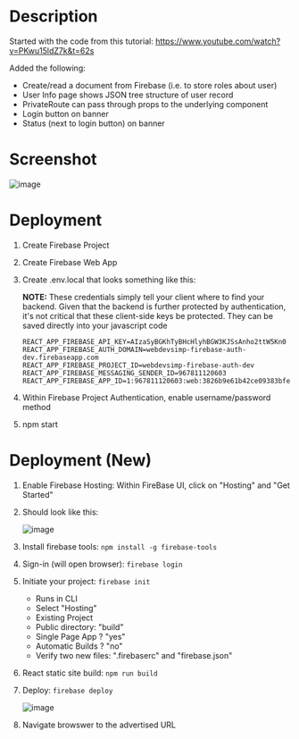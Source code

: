 # Description

Started with the code from this tutorial: https://www.youtube.com/watch?v=PKwu15ldZ7k&t=62s

Added the following:

-   Create/read a document from Firebase (i.e. to store roles about user)
-   User Info page shows JSON tree structure of user record
-   PrivateRoute can pass through props to the underlying component
-   Login button on banner
-   Status (next to login button) on banner

# Screenshot

![image](https://user-images.githubusercontent.com/9342308/114705267-8c517000-9cf5-11eb-87ee-944490cb5d0a.png)

# Deployment

1. Create Firebase Project
1. Create Firebase Web App
1. Create .env.local that looks something like this:

    **NOTE:** These credentials simply tell your client where to find your backend. Given that the backend is further protected by authentication, it's not critical that these client-side keys be protected. They can be saved directly into your javascript code

    ```
    REACT_APP_FIREBASE_API_KEY=AIzaSyBGKhTyBHcHlyhBGW3KJSsAnho2ttW5Kn0
    REACT_APP_FIREBASE_AUTH_DOMAIN=webdevsimp-firebase-auth-dev.firebaseapp.com
    REACT_APP_FIREBASE_PROJECT_ID=webdevsimp-firebase-auth-dev
    REACT_APP_FIREBASE_MESSAGING_SENDER_ID=967811120603
    REACT_APP_FIREBASE_APP_ID=1:967811120603:web:3826b9e61b42ce09383bfe
    ```

1. Within Firebase Project Authentication, enable username/password method
1. npm start

# Deployment (New)

1. Enable Firebase Hosting: Within FireBase UI, click on "Hosting" and "Get Started"
1. Should look like this:

    ![image](https://user-images.githubusercontent.com/9342308/114708684-ab520100-9cf9-11eb-8946-31e525611475.png)

1. Install firebase tools: `npm install -g firebase-tools`
1. Sign-in (will open browser): `firebase login`
1. Initiate your project: `firebase init`
    - Runs in CLI
    - Select "Hosting"
    - Existing Project
    - Public directory: "build"
    - Single Page App ? "yes"
    - Automatic Builds ? "no"
    - Verify two new files: ".firebaserc" and "firebase.json"
1. React static site build: `npm run build`
1. Deploy: `firebase deploy`

    ![image](https://user-images.githubusercontent.com/9342308/114709767-fb7d9300-9cfa-11eb-82f8-ff3f2853e594.png)

1. Navigate browswer to the advertised URL
